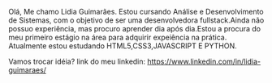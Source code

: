 Olá,
Me chamo Lidia Guimarães. Estou cursando Análise e Desenvolvimento de Sistemas, com o objetivo de ser uma desenvolvedora fullstack.Ainda não possuo experiência, mas procuro aprender dia após dia.Estou a procura do meu primeiro estágio na área para adquirir expeiência na prática. Atualmente estou estudando HTML5,CSS3,JAVASCRIPT E PYTHON.

Vamos trocar idéia?
link do meu linkedin: https://www.linkedin.com/in/lidia-guimaraes/
